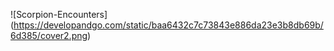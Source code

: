 ![Scorpion-Encounters] (https://developandgo.com/static/baa6432c7c73843e886da23e3b8db69b/6d385/cover2.png)
